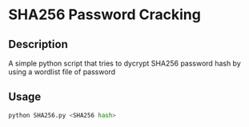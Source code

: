 # SHA256 Password Cracking

## Description 

A simple python script that tries to dycrypt SHA256 password hash by using a wordlist file of password

## Usage

```python
python SHA256.py <SHA256 hash>

```

